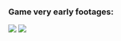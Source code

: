 ### Game very early footages:

<img src="https://github.com/Stolichnayer/Rawskill/blob/main/Footages/FPSCamera.png"  />


<img src="https://github.com/Stolichnayer/Rawskill/blob/main/Footages/Scene.png"  />